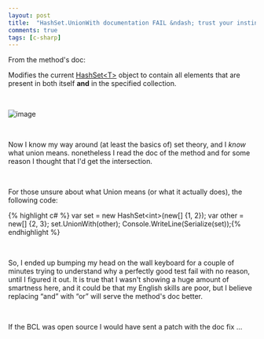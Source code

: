 ```yaml
---
layout: post
title:  "HashSet.UnionWith documentation FAIL &ndash; trust your instinct"
comments: true
tags: [c-sharp]
---
```



From the method's doc:

Modifies the current [HashSet&lt;T&gt;](#) object to contain all elements that are present in both itself **and** in the specified collection.

&#160;

![image](http://kenegozi.com/blog/uploaded/windowslivewriter/has.unionwithdocumentationfailtrustyouri_14163/78672664-0773-411c-bc95-6513e613af5e.png)

&#160;

Now I know my way around (at least the basics of) set theory, and I *know* what union means. nonetheless I read the doc of the method and for some reason I thought that I'd get the intersection. 

&#160;

For those unsure about what Union means (or what it actually does), the following code:

{% highlight c# %}
var set = new HashSet&lt;int&gt;(new[] {1, 2});
var other = new[] {2, 3};
set.UnionWith(other);
Console.WriteLine(Serialize(set));{% endhighlight %}

&#160;

So, I ended up bumping my head on the wall keyboard for a couple of minutes trying to understand why a perfectly good test fail with no reason, until I figured it out. It is true that I wasn't showing a huge amount of smartness here, and it could be that my English skills are poor, but I believe replacing “and” with “or” will serve the method's doc better.

&#160;

If the BCL was open source I would have sent a patch with the doc fix …

